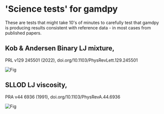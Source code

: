 # 'Science tests' for gamdpy

These are tests that might take 10's of minutes to carefully test that gamdpy is producing results consistent with reference data - in most cases from published papers.

## Kob & Andersen Binary LJ mixture, 
PRL v129 245501 (2022), doi.org/10.1103/PhysRevLett.129.245501

![Fig](./Data/kablj_prl_2022.png)

## SLLOD LJ viscosity, 
PRA v44 6936 (1991), doi.org/10.1103/PhysRevA.44.6936

![Fig](./Data/sllod_lj_viscosity_PRA_1991.png)
